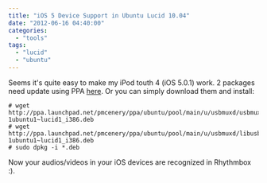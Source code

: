 ```yaml
---
title: "iOS 5 Device Support in Ubuntu Lucid 10.04"
date: "2012-06-16 04:40:00"
categories: 
  - "tools"
tags: 
  - "lucid"
  - "ubuntu"
---
```


Seems it's quite easy to make my iPod touth 4 (iOS 5.0.1) work. 2 packages need update using PPA [here](https://launchpad.net/~pmcenery/+archive/ppa). Or you can simply download them and install:

```
# wget http://ppa.launchpad.net/pmcenery/ppa/ubuntu/pool/main/u/usbmuxd/usbmuxd_1.0.7-1ubuntu1~lucid1_i386.deb
# wget http://ppa.launchpad.net/pmcenery/ppa/ubuntu/pool/main/u/usbmuxd/libusbmuxd1_1.0.7-1ubuntu1~lucid1_i386.deb
# sudo dpkg -i *.deb
```

Now your audios/videos in your iOS devices are recognized in Rhythmbox :).
